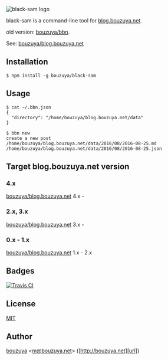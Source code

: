 ![black-sam logo](https://cloud.githubusercontent.com/assets/1221346/17794723/f3d4aaf2-65ec-11e6-81ee-15cf9dee604e.png)

black-sam is a command-line tool for [blog.bouzuya.net](http://blog.bouzuya.net).

old version: [bouzuya/bbn][].

[bouzuya/bbn]: https://github.com/bouzuya/bbn

See: [bouzuya/blog.bouzuya.net][]

## Installation

    $ npm install -g bouzuya/black-sam

## Usage

    $ cat ~/.bbn.json
    {
      "directory": "/home/bouzuya/blog.bouzuya.net/data"
    }

    $ bbn new
    create a new post
    /home/bouzuya/blog.bouzuya.net/data/2016/08/2016-08-25.md
    /home/bouzuya/blog.bouzuya.net/data/2016/08/2016-08-25.json

## Target blog.bouzuya.net version

### 4.x

[bouzuya/blog.bouzuya.net][] 4.x -

### 2.x, 3.x

[bouzuya/blog.bouzuya.net][] 3.x -

### 0.x - 1.x

[bouzuya/blog.bouzuya.net][] 1.x - 2.x

## Badges

[![Travis CI][travisci-badge-url]][travisci-url]

[travisci-badge-url]: https://travis-ci.org/bouzuya/black-sam.svg
[travisci-url]: https://travis-ci.org/bouzuya/black-sam

## License

[MIT](LICENSE)

## Author

[bouzuya][user] &lt;[m@bouzuya.net][email]&gt; ([http://bouzuya.net][url])

[user]: https://github.com/bouzuya
[email]: mailto:m@bouzuya.net
[url]: http://bouzuya.net

[bouzuya/blog.bouzuya.net]: https://github.com/bouzuya/blog.bouzuya.net
